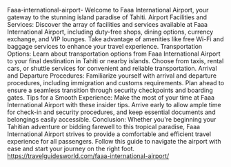 Faaa-international-airport-
Welcome to Faaa International Airport, your gateway to the stunning island paradise of Tahiti. 
Airport Facilities and Services:
Discover the array of facilities and services available at Faaa International Airport, including duty-free shops, dining options, currency exchange, and VIP lounges. Take advantage of amenities like free Wi-Fi and baggage services to enhance your travel experience.
Transportation Options:
Learn about transportation options from Faaa International Airport to your final destination in Tahiti or nearby islands. Choose from taxis, rental cars, or shuttle services for convenient and reliable transportation.
Arrival and Departure Procedures:
Familiarize yourself with arrival and departure procedures, including immigration and customs requirements. Plan ahead to ensure a seamless transition through security checkpoints and boarding gates.
Tips for a Smooth Experience:
Make the most of your time at Faaa International Airport with these insider tips. Arrive early to allow ample time for check-in and security procedures, and keep essential documents and belongings easily accessible.
Conclusion:
Whether you're beginning your Tahitian adventure or bidding farewell to this tropical paradise, Faaa International Airport strives to provide a comfortable and efficient travel experience for all passengers. Follow this guide to navigate the airport with ease and start your journey on the right foot.
https://travelguidesworld.com/faaa-international-airport/
